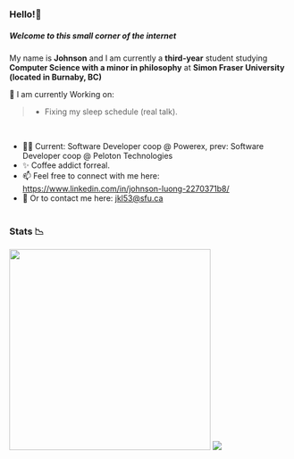 
### Hello!👋
##### Welcome to this small corner of the internet 


My name is **Johnson** and I am currently a **third-year** student studying **Computer Science with a minor in philosophy** at **Simon Fraser University (located in Burnaby, BC)** 

🤔 I am currently Working on:
> - Fixing my sleep schedule (real talk). 

</br>

- 👨‍💻 Current: Software Developer coop @ Powerex, prev: Software Developer coop @ Peloton Technologies
- ✨ Coffee addict forreal.
- 📫 Feel free to connect with me here: https://www.linkedin.com/in/johnson-luong-2270371b8/ </br>
- 📧 Or to contact me here: jkl53@sfu.ca </br> </br>

### Stats 📉
<div style = "float: left" >
<img width = "360px" padding = "10px" src="https://github-readme-stats.vercel.app/api/?username=JohnsonL111&theme=tokyonight" /> 
<img src="https://github-readme-stats.vercel.app/api/top-langs/?username=JohnsonL111&theme=tokyonight&layout=compact" />


